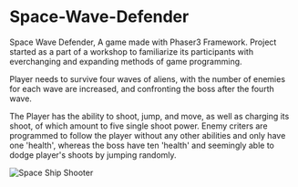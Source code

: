 # Space-Wave-Defender

Space Wave Defender, A game made with Phaser3 Framework. Project started as a part of a workshop to familiarize its participants with everchanging and expanding methods of game programming. 

Player needs to survive four waves of aliens, with the number of enemies for each wave are increased, and confronting the boss after the fourth wave.

The Player has the ability to shoot, jump, and move, as well as charging its shoot, of which amount to five single shoot power. Enemy criters are programmed to follow the player without any other abilities and only have one 'health', whereas the boss have ten 'health' and seemingly able to dodge player's shoots by jumping randomly.

![Space Ship Shooter](Capture.PNG)
